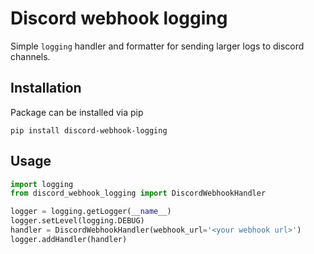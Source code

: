 # Discord webhook logging
Simple `logging` handler and formatter for sending larger logs to discord channels.

## Installation
Package can be installed via pip

`pip install discord-webhook-logging`

## Usage
```python
import logging
from discord_webhook_logging import DiscordWebhookHandler

logger = logging.getLogger(__name__)
logger.setLevel(logging.DEBUG)
handler = DiscordWebhookHandler(webhook_url='<your webhook url>')
logger.addHandler(handler)
```